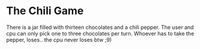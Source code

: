 # The Chili Game
There is a jar filled with thirteen chocolates and a chili pepper. The user and cpu can only pick one to three chocolates per turn. Whoever has to take the pepper, loses.. the cpu never loses btw ;9)


